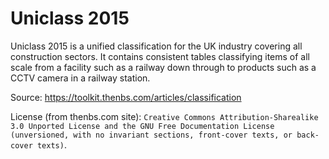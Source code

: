 # Uniclass 2015

Uniclass 2015 is a unified classification for the UK industry covering all construction sectors. It contains consistent tables classifying items of all scale from a facility such as a railway down through to products such as a CCTV camera in a railway station.

Source: https://toolkit.thenbs.com/articles/classification

License (from thenbs.com site): `Creative Commons Attribution-Sharealike 3.0 Unported License and the GNU Free Documentation License (unversioned, with no invariant sections, front-cover texts, or back-cover texts)`.
